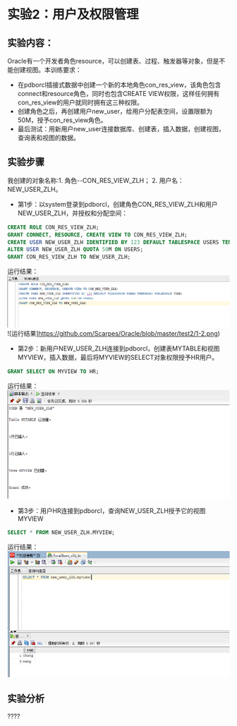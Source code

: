 # 实验2：用户及权限管理

## 实验内容：
Oracle有一个开发者角色resource，可以创建表、过程、触发器等对象，但是不能创建视图。本训练要求：
- 在pdborcl插接式数据中创建一个新的本地角色con_res_view，该角色包含connect和resource角色，同时也包含CREATE VIEW权限，这样任何拥有con_res_view的用户就同时拥有这三种权限。
- 创建角色之后，再创建用户new_user，给用户分配表空间，设置限额为50M，授予con_res_view角色。
- 最后测试：用新用户new_user连接数据库、创建表，插入数据，创建视图，查询表和视图的数据。

## 实验步骤

我创建的对象名称:1. 角色--CON_RES_VIEW_ZLH； 2. 用户名：NEW_USER_ZLH。

- 第1步：以system登录到pdborcl，创建角色CON_RES_VIEW_ZLH和用户NEW_USER_ZLH，并授权和分配空间：

```sql
CREATE ROLE CON_RES_VIEW_ZLH;
GRANT CONNECT, RESOURCE, CREATE VIEW TO CON_RES_VIEW_ZLH;
CREATE USER NEW_USER_ZLH IDENTIFIED BY 123 DEFAULT TABLESPACE USERS TEMPORARY TABLESPACE TEMP;
ALTER USER NEW_USER_ZLH QUOTA 50M ON USERS;	
GRANT CON_RES_VIEW_ZLH TO NEW_USER_ZLH;	
```

运行结果：
![代码](https://github.com/Scarpes/Oracle/blob/master/test2/1-1.png)
![运行结果]https://github.com/Scarpes/Oracle/blob/master/test2/1-2.png)


- 第2步：新用户NEW_USER_ZLH连接到pdborcl，创建表MYTABLE和视图MYVIEW，插入数据，最后将MYVIEW的SELECT对象权限授予HR用户。

```sql
GRANT SELECT ON MYVIEW TO HR;
```

运行结果：
![运行结果](https://github.com/Scarpes/Oracle/blob/master/test2/2.png)

 

- 第3步：用户HR连接到pdborcl，查询NEW_USER_ZLH授予它的视图MYVIEW

```sql
SELECT * FROM NEW_USER_ZLH.MYVIEW;
```

运行结果：
![运行结果](https://github.com/Scarpes/Oracle/blob/master/test2/3.png)


## 实验分析
????

